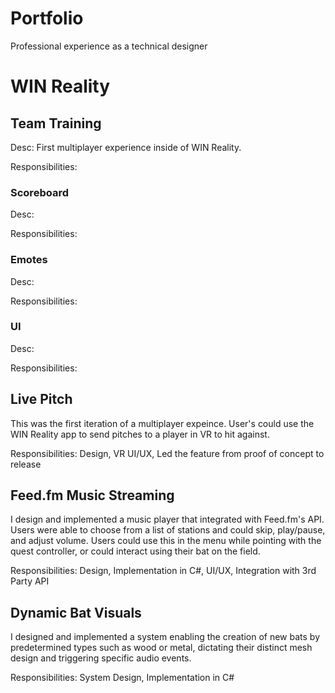 # Portfolio
Professional experience as a technical designer

# WIN Reality
## Team Training
Desc: First multiplayer experience inside of WIN Reality.

Responsibilities:

### Scoreboard
Desc:

Responsibilities:

### Emotes
Desc:

Responsibilities:

### UI
Desc:

Responsibilities:

## Live Pitch
This was the first iteration of a multiplayer expeince. User's could use the WIN Reality app to send pitches to a player in VR to hit against.

Responsibilities: Design, VR UI/UX, Led the feature from proof of concept to release 

## Feed.fm Music Streaming
I design and implemented a music player that integrated with Feed.fm's API. Users were able to choose from a list of stations and could skip, play/pause, and adjust volume. Users could use this in the menu while pointing with the quest controller, or could interact using their bat on the field.

Responsibilities: Design, Implementation in C#, UI/UX, Integration with 3rd Party API

## Dynamic Bat Visuals
I designed and implemented a system enabling the creation of new bats by predetermined types such as wood or metal, dictating their distinct mesh design and triggering specific audio events.

Responsibilities: System Design, Implementation in C#